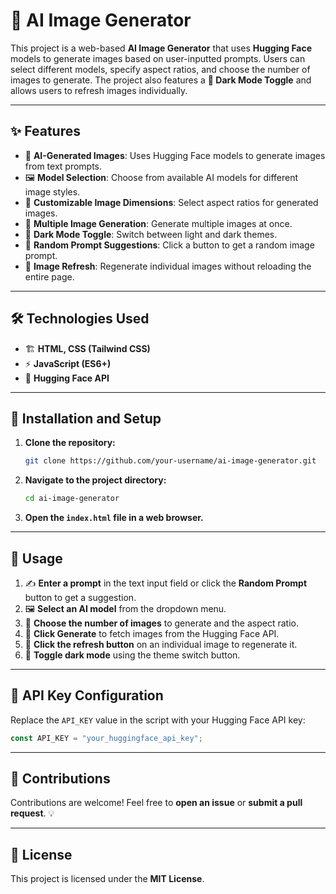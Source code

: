 # 🌟 AI Image Generator

This project is a web-based **AI Image Generator** that uses **Hugging Face** models to generate images based on user-inputted prompts. Users can select different models, specify aspect ratios, and choose the number of images to generate. The project also features a **🌙 Dark Mode Toggle** and allows users to refresh images individually.

---

## ✨ Features

- 🎨 **AI-Generated Images**: Uses Hugging Face models to generate images from text prompts.
- 🖼️ **Model Selection**: Choose from available AI models for different image styles.
- 📏 **Customizable Image Dimensions**: Select aspect ratios for generated images.
- 🔢 **Multiple Image Generation**: Generate multiple images at once.
- 🌙 **Dark Mode Toggle**: Switch between light and dark themes.
- 🎲 **Random Prompt Suggestions**: Click a button to get a random image prompt.
- 🔄 **Image Refresh**: Regenerate individual images without reloading the entire page.

---

## 🛠️ Technologies Used

- 🏗️ **HTML, CSS (Tailwind CSS)**
- ⚡ **JavaScript (ES6+)**
- 🤗 **Hugging Face API**

---

## 🚀 Installation and Setup

1. **Clone the repository:**
   ```sh
   git clone https://github.com/your-username/ai-image-generator.git
   ```
2. **Navigate to the project directory:**
   ```sh
   cd ai-image-generator
   ```
3. **Open the ************`index.html`************ file in a web browser.**

---

## 🏃 Usage

1. ✍️ **Enter a prompt** in the text input field or click the **Random Prompt** button to get a suggestion.
2. 🖼️ **Select an AI model** from the dropdown menu.
3. 📐 **Choose the number of images** to generate and the aspect ratio.
4. 🎨 **Click Generate** to fetch images from the Hugging Face API.
5. 🔄 **Click the refresh button** on an individual image to regenerate it.
6. 🌙 **Toggle dark mode** using the theme switch button.

---

## 🔑 API Key Configuration

Replace the `API_KEY` value in the script with your Hugging Face API key:

```js
const API_KEY = "your_huggingface_api_key";
```

---

## 🤝 Contributions

Contributions are welcome! Feel free to **open an issue** or **submit a pull request**. 💡

---

## 📜 License

This project is licensed under the **MIT License**.

